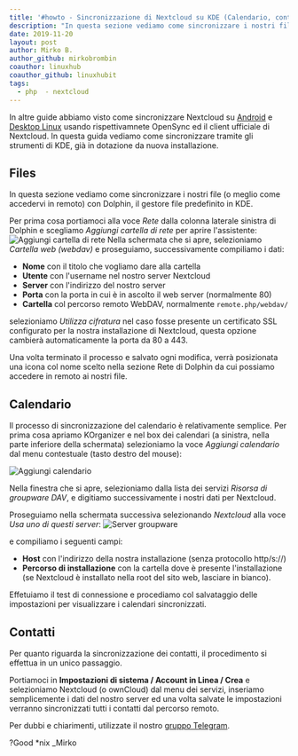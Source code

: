 ```yaml
---
title: '#howto - Sincronizzazione di Nextcloud su KDE (Calendario, contatti, files)'
description: "In questa sezione vediamo come sincronizzare i nostri file (o meglio come accedervi in remoto) con Dolphin, il gestore file predefinito in KDE."
date: 2019-11-20
layout: post
author: Mirko B.
author_github: mirkobrombin
coauthor: linuxhub
coauthor_github: linuxhubit
tags:
  - php  - nextcloud
---
```

In altre guide abbiamo visto come sincronizzare Nextcloud su <a href="https://linuxhub.it/articles/howto-sincronizzare-contatti-calendario-attivit%C3%A0-da-nextcloud-su-android">Android</a> e <a href="https://linuxhub.it/articles/howto-collegare-e-sincronizzare-nextcloud-su-desktop-linux">Desktop Linux</a> usando rispettivamnete OpenSync ed il client ufficiale di Nextcloud.
In questa guida vediamo come sincronizzare tramite gli strumenti di KDE, già in dotazione da nuova installazione.

## Files
In questa sezione vediamo come sincronizzare i nostri file (o meglio come accedervi in remoto) con Dolphin, il gestore file predefinito in KDE.

Per prima cosa portiamoci alla voce *Rete* dalla colonna laterale sinistra di Dolphin e scegliamo *Aggiungi cartella di rete* per aprire l'assistente:
![Aggiungi cartella di rete](storage/Screenshot_20191117_161057.png)
Nella schermata che si apre, selezioniamo *Cartella web (webdav)* e proseguiamo, successivamente compiliamo i dati:
* **Nome** con il titolo che vogliamo dare alla cartella
* **Utente** con l'username nel nostro server Nextcloud
* **Server** con l'indirizzo del nostro server
* **Porta** con la porta in cui è in ascolto il web server (normalmente 80)
* **Cartella** col percorso remoto WebDAV, normalmente ```remote.php/webdav/```

selezioniamo *Utilizza cifratura* nel caso fosse presente un certificato SSL configurato per la nostra installazione di Nextcloud, questa opzione cambierà automaticamente la porta da 80 a 443.

Una volta terminato il processo e salvato ogni modifica, verrà posizionata una icona col nome scelto nella sezione Rete di Dolphin da cui possiamo accedere in remoto ai nostri file.

## Calendario
Il processo di sincronizzazione del calendario è relativamente semplice. Per prima cosa apriamo KOrganizer e nel box dei calendari (a sinistra, nella parte inferiore della schermata) selezioniamo la voce *Aggiungi calendario* dal menu contestuale (tasto destro del mouse):

![Aggiungi calendario](storage/Screenshot_20191117_162032.png)

Nella finestra che si apre, selezioniamo dalla lista dei servizi *Risorsa di groupware DAV*, e digitiamo successivamente i nostri dati per Nextcloud. 

Proseguiamo nella schermata successiva selezionando *Nextcloud* alla voce *Usa uno di questi server*:
![Server groupware](storage/Screenshot_20191117_162527.png)

e compiliamo i seguenti campi:
* **Host** con l'indirizzo della nostra installazione (senza protocollo http/s://)
* **Percorso di installazione** con la cartella dove è presente l'installazione (se Nextcloud è installato nella root del sito web, lasciare in bianco).

Effetuiamo il test di connessione e procediamo col salvataggio delle impostazioni per visualizzare i calendari sincronizzati.

## Contatti
Per quanto riguarda la sincronizzazione dei contatti, il procedimento si effettua in un unico passaggio.

Portiamoci in **Impostazioni di sistema / Account in Linea / Crea** e selezioniamo Nextcloud (o ownCloud) dal menu dei servizi, inseriamo semplicemente i dati del nostro server ed una volta salvate le impostazioni verranno sincronizzati tutti i contatti dal percorso remoto.

Per dubbi e chiarimenti, utilizzate il nostro <a href="https://t.me/gentedilinux">gruppo Telegram</a>.

?Good *nix _Mirko